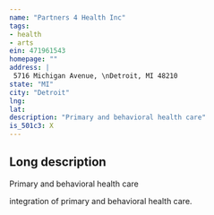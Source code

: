 ```yaml
---
name: "Partners 4 Health Inc"
tags:
- health
- arts
ein: 471961543
homepage: ""
address: |
 5716 Michigan Avenue, \nDetroit, MI 48210
state: "MI"
city: "Detroit"
lng: 
lat: 
description: "Primary and behavioral health care"
is_501c3: X
---
```


## Long description

Primary and behavioral health care
  
  integration of primary and behavioral health care. 

